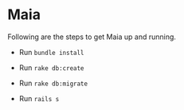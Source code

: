 # Maia

Following are the steps to get Maia up and running.

* Run `bundle install`

* Run `rake db:create`

* Run `rake db:migrate`

* Run `rails s`

